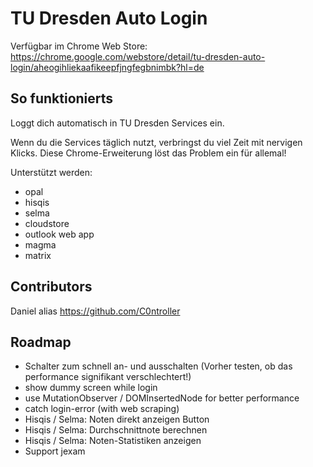 # TU Dresden Auto Login
Verfügbar im Chrome Web Store: https://chrome.google.com/webstore/detail/tu-dresden-auto-login/aheogihliekaafikeepfjngfegbnimbk?hl=de

## So funktionierts
Loggt dich automatisch in TU Dresden Services ein.

Wenn du die Services täglich nutzt, verbringst du viel Zeit mit nervigen Klicks.
Diese Chrome-Erweiterung löst das Problem ein für allemal!

Unterstützt werden:
- opal
- hisqis
- selma
- cloudstore
- outlook web app
- magma
- matrix

## Contributors
Daniel alias https://github.com/C0ntroller

## Roadmap
- Schalter zum schnell an- und ausschalten (Vorher testen, ob das performance signifikant verschlechtert!)
- show dummy screen while login
- use MutationObserver / DOMInsertedNode for better performance
- catch login-error (with web scraping)
- Hisqis / Selma: Noten direkt anzeigen Button
- Hisqis / Selma: Durchschnittnote berechnen
- Hisqis / Selma: Noten-Statistiken anzeigen
- Support jexam
